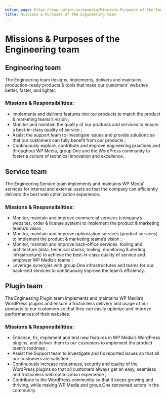 ```yaml
---
notion_page: https://www.notion.so/wpmedia/Missions-Purposes-of-the-Engineering-team-72c40dc8290e4af6a2ef7606b57f0301?pvs=4
title: Missions & Purposes of the Engineering team
---
```


# Missions & Purposes of the Engineering team

## Engineering team

The Engineering team designs, implements, delivers and maintains production-ready products & tools that make our customers' websites better, faster, and lighter.

### Missions & Responsibilities:

- Implements and delivers features into our products to match the product & marketing teams’s vision ;
- Monitor and maintain the quality of our products and services to ensure a best-in-class quality of service ;
- Assist the support team to investigate issues and provide solutions so that our customers can fully benefit from our products ;
- Continuously explore, contribute and improve engineering practices and throughout WP Media, group.One and the WordPress community to foster a culture of technical innovation and excellence.

## Service team

The Engineering Service team implements and maintains WP Media’ services for internal and external users so that the company can efficiently delivers the best web optimization experience.

### Missions & Responsibilities:

- Monitor, maintain and improve commercial services (company’s websites, order & license system) to implement the product & marketing teams’s vision ;
- Monitor, maintain and improve optimization services (product services) to implement the product & marketing teams’s vision ;
- Monitor, maintain and improve back-office services, tooling and architecture (data, technical stacks, tooling, monitoring & alerting, infrastructure) to achieve the best-in-class quality of service and empower WP Media’s teams ;
- Leverage synergies with group.One infrastructures and teams for our back-end services to continuously improve the team’s efficiency.

## Plugin team

The Engineering Plugin team implements and maintains WP Media’s WordPress plugins and ensure a frictionless delivery and usage of our products to our customers so that they can easily optimize and improve performances of their websites.

### Missions & Responsibilities:

- Enhance, fix, implement and test new features in WP Media’s WordPress plugins, and deliver them to our customers to implement the product team’s roadmap ;
- Assist the Support team to investigate and fix reported issues so that all our customers are satisfied ;
- Continuously increase robustness, security and quality of the WordPress plugins so that all customers always get an easy, seamless and frictionless web optimization experience ;
- Contribute to the WordPress community so that it keeps growing and thriving, while making WP Media and group.One renowned actors in the community.
